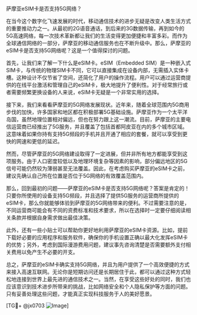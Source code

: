 萨摩亚eSIM卡是否支持5G网络？

在当今这个数字化飞速发展的时代，移动通信技术的进步无疑是改变人类生活方式的重要推动力之一。从最初的2G语音通话，到后来的3G数据传输，再到如今的5G高速网络，每一次技术革新都让我们的生活变得更加便捷和丰富多彩。而作为全球通信网络的一部分，萨摩亚的移动通信服务也在不断升级中。那么，萨摩亚的eSIM卡是否支持5G网络呢？这是一个值得探讨的问题。

首先，让我们来了解一下什么是eSIM卡。eSIM（Embedded SIM）是一种嵌入式SIM卡，与传统的物理SIM卡不同，它可以直接集成在设备内部，无需插入实体卡槽。这种设计不仅节省了空间，还简化了用户的操作流程。用户可以通过运营商提供的在线平台激活和管理自己的eSIM卡，极大地提升了便利性。对于经常旅行或者需要频繁更换设备的人来说，eSIM卡无疑是一个非常实用的选择。

接下来，我们来看看萨摩亚的5G网络发展现状。近年来，随着全球范围内5G商用步伐的加快，许多国家和地区都在积极部署5G基础设施。萨摩亚作为一个太平洋岛国，虽然地理位置相对偏远，但也在努力跟上这一潮流。目前，萨摩亚的主要电信运营商已经推出了5G服务，并且覆盖了包括首都阿皮亚在内的多个城市区域。这意味着如果你持有支持5G频段的手机并且开通了相应的套餐，就可以享受到更快的网速和更低的延迟。

然而，尽管萨摩亚的5G网络建设取得了一定进展，但并非所有地方都能享受到这项服务。由于人口密度较低以及地理环境复杂等因素的影响，部分偏远地区的5G信号可能仍然较为薄弱甚至无法覆盖。因此，在考虑购买萨摩亚的eSIM卡之前，建议先确认自己所在位置是否位于5G网络的有效覆盖范围内。

那么，回到最初的问题——萨摩亚的eSIM卡是否支持5G网络呢？答案是肯定的！只要你所使用的设备支持5G频段，并且选择了提供5G服务的运营商所提供的eSIM卡，那么你就能够体验到萨摩亚的5G网络带来的便利。不过需要注意的是，不同运营商可能会有不同的资费标准和技术要求，所以在选择时一定要仔细阅读相关条款并根据自身需求做出最佳决策。

此外，还有一些小贴士可以帮助你更好地利用萨摩亚的eSIM卡资源。比如，提前下载好必要的应用程序和服务软件，确保你的手机设置正确以最大化发挥eSIM卡的优势；另外，考虑到国际漫游费用问题，建议事先咨询清楚是否需要额外支付相关费用以免产生不必要的开支。

总之，萨摩亚的eSIM卡确实支持5G网络，并且为用户提供了一个高效便捷的方式来接入高速互联网。无论你是短期访问还是长期居住于此，都可以通过这种方式轻松地连接到世界上最先进的通信技术之一。当然，在享受这些好处的同时，我们也应该意识到技术进步所带来的挑战，比如网络安全和个人隐私保护等方面的问题。只有妥善处理这些问题，才能真正实现科技服务于人的美好愿景。

[TG💪+ @jx0703 ![Image](https://github.com/user-attachments/assets/dbca1d08-cadb-493c-b0ec-ad6f7a83f270)]